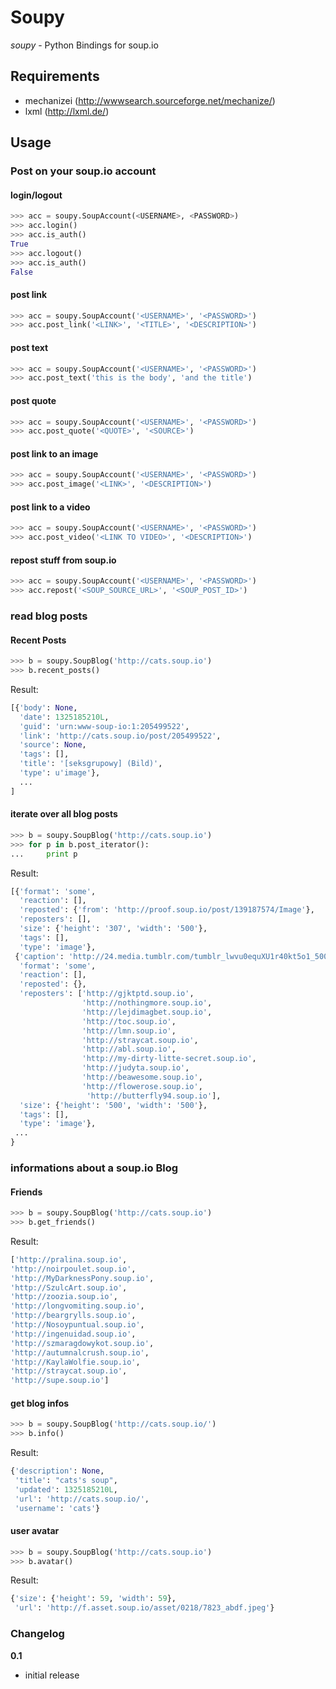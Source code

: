 Soupy
====
*soupy* - Python Bindings for soup.io

Requirements
------------

 - mechanizei (http://wwwsearch.sourceforge.net/mechanize/)
 - lxml (http://lxml.de/)


Usage
-----

### Post on your soup.io account

#### login/logout

```python
>>> acc = soupy.SoupAccount(<USERNAME>, <PASSWORD>)
>>> acc.login()
>>> acc.is_auth()
True
>>> acc.logout()
>>> acc.is_auth()
False
```

#### post link

```python
>>> acc = soupy.SoupAccount('<USERNAME>', '<PASSWORD>')
>>> acc.post_link('<LINK>', '<TITLE>', '<DESCRIPTION>')
```
#### post text

```python
>>> acc = soupy.SoupAccount('<USERNAME>', '<PASSWORD>')
>>> acc.post_text('this is the body', 'and the title')
```
#### post quote

```python
>>> acc = soupy.SoupAccount('<USERNAME>', '<PASSWORD>')
>>> acc.post_quote('<QUOTE>', '<SOURCE>')
```
#### post link to an image

```python
>>> acc = soupy.SoupAccount('<USERNAME>', '<PASSWORD>')
>>> acc.post_image('<LINK>', '<DESCRIPTION>')
```
#### post link to a video

```python
>>> acc = soupy.SoupAccount('<USERNAME>', '<PASSWORD>')
>>> acc.post_video('<LINK TO VIDEO>', '<DESCRIPTION>')
```
#### repost stuff from soup.io

```python
>>> acc = soupy.SoupAccount('<USERNAME>', '<PASSWORD>')
>>> acc.repost('<SOUP_SOURCE_URL>', '<SOUP_POST_ID>')
```
### read blog posts

#### Recent Posts

```python
>>> b = soupy.SoupBlog('http://cats.soup.io')
>>> b.recent_posts()
```

Result:

```python
[{'body': None,
  'date': 1325185210L,
  'guid': 'urn:www-soup-io:1:205499522',
  'link': 'http://cats.soup.io/post/205499522',
  'source': None,
  'tags': [],
  'title': '[seksgrupowy] (Bild)',
  'type': u'image'},
  ...
]
```
#### iterate over all blog posts
```python
>>> b = soupy.SoupBlog('http://cats.soup.io')
>>> for p in b.post_iterator():
...     print p
```

Result:

```python
[{'format': 'some',
  'reaction': [],
  'reposted': {'from': 'http://proof.soup.io/post/139187574/Image'},
  'reposters': [],
  'size': {'height': '307', 'width': '500'},
  'tags': [],
  'type': 'image'},
 {'caption': 'http://24.media.tumblr.com/tumblr_lwvu0equXU1r40kt5o1_500.jpg',
  'format': 'some',
  'reaction': [],
  'reposted': {},
  'reposters': ['http://gjktptd.soup.io',
                'http://nothingmore.soup.io',
                'http://lejdimagbet.soup.io',
                'http://toc.soup.io',
                'http://lmn.soup.io',
                'http://straycat.soup.io',
                'http://abl.soup.io',
                'http://my-dirty-litte-secret.soup.io',
                'http://judyta.soup.io',
                'http://beawesome.soup.io',
                'http://flowerose.soup.io',
                 'http://butterfly94.soup.io'],
  'size': {'height': '500', 'width': '500'},
  'tags': [],
  'type': 'image'},
 ...
}
```

### informations about a soup.io Blog

#### Friends
```python
>>> b = soupy.SoupBlog('http://cats.soup.io')
>>> b.get_friends()
```
Result:

```python
['http://pralina.soup.io',
'http://noirpoulet.soup.io',
'http://MyDarknessPony.soup.io',
'http://SzulcArt.soup.io',
'http://zoozia.soup.io',
'http://longvomiting.soup.io',
'http://beargrylls.soup.io',
'http://Nosoypuntual.soup.io',
'http://ingenuidad.soup.io',
'http://szmaragdowykot.soup.io',
'http://autumnalcrush.soup.io',
'http://KaylaWolfie.soup.io',
'http://straycat.soup.io',
'http://supe.soup.io']
```
#### get blog infos
```python
>>> b = soupy.SoupBlog('http://cats.soup.io/')
>>> b.info()
```
Result:

```python
{'description': None,
 'title': "cats's soup",
 'updated': 1325185210L,
 'url': 'http://cats.soup.io/',
 'username': 'cats'}
```
#### user avatar
```python
>>> b = soupy.SoupBlog('http://cats.soup.io')
>>> b.avatar()
```
Result:

```python
{'size': {'height': 59, 'width': 59},
 'url': 'http://f.asset.soup.io/asset/0218/7823_abdf.jpeg'}
```

### Changelog

**0.1**
 - initial release
